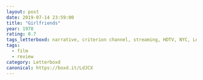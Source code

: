 ```yaml
---
layout: post 
date: 2019-07-14 23:59:00
title: "Girlfriends"
year: 1978
rating: 0.7
tags_letterboxd: narrative, criterion channel, streaming, HDTV, NYC, Leah
tags:
  - film
  - review
category: Letterboxd
canonical: https://boxd.it/LdJCX
---
```

